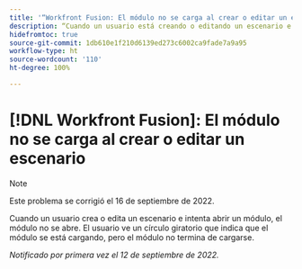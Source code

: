 ```yaml
---
title: '“Workfront Fusion: El módulo no se carga al crear o editar un escenario”'
description: “Cuando un usuario está creando o editando un escenario e intenta abrir un módulo, el módulo no se abre. El usuario ve un círculo giratorio que indica que el módulo se está cargando, pero el módulo no termina de cargarse.”
hidefromtoc: true
source-git-commit: 1db610e1f210d6139ed273c6002ca9fade7a9a95
workflow-type: ht
source-wordcount: '110'
ht-degree: 100%

---
```



# [!DNL Workfront Fusion]: El módulo no se carga al crear o editar un escenario

>[!NOTE]
>
>Este problema se corrigió el 16 de septiembre de 2022.

Cuando un usuario crea o edita un escenario e intenta abrir un módulo, el módulo no se abre. El usuario ve un círculo giratorio que indica que el módulo se está cargando, pero el módulo no termina de cargarse.

_Notificado por primera vez el 12 de septiembre de 2022._

